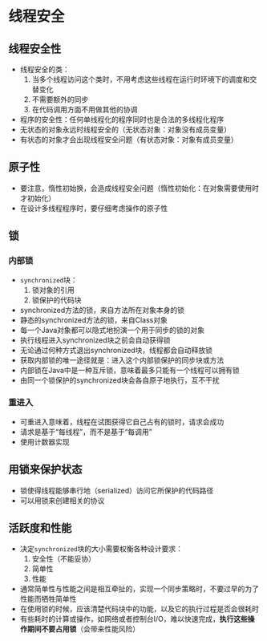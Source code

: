 # 线程安全

## 线程安全性

+ 线程安全的类：
    1. 当多个线程访问这个类时，不用考虑这些线程在运行时环境下的调度和交替变化
    2. 不需要额外的同步
    3. 在代码调用方面不用做其他的协调
+ 程序的安全性：任何单线程化的程序同时也是合法的多线程化程序
+ 无状态的对象永远时线程安全的（无状态对象：对象没有成员变量）
+ 有状态的对象才会出现线程安全问题（有状态对象：对象有成员变量）

## 原子性

+ 要注意，惰性初始换，会造成线程安全问题（惰性初始化：在对象需要使用时才初始化）
+ 在设计多线程程序时，要仔细考虑操作的原子性

## 锁

### 内部锁

+ `synchronized`块：
    1. 锁对象的引用
    2. 锁保护的代码块
+ synchronized方法的锁，来自方法所在对象本身的锁
+ 静态的synchronized方法的锁，来自Class对象
+ 每一个Java对象都可以隐式地扮演一个用于同步的锁的对象
+ 执行线程进入synchronized块之前会自动获得锁
+ 无论通过何种方式退出synchronized块，线程都会自动释放锁
+ 获取内部锁的唯一途径就是：进入这个内部锁保护的同步块或方法
+ 内部锁在Java中是一种互斥锁，意味着最多只能有一个线程可以拥有锁
+ 由同一个锁保护的synchronized块会各自原子地执行，互不干扰

### 重进入

+ 可重进入意味着，线程在试图获得它自己占有的锁时，请求会成功
+ 请求是基于“每线程”，而不是基于“每调用”
+ 使用计数器实现

## 用锁来保护状态

+ 锁使得线程能够串行地（serialized）访问它所保护的代码路径
+ 可以用锁来创建相关的协议

## 活跃度和性能

+ 决定`synchronized`块的大小需要权衡各种设计要求：
    1. 安全性（不能妥协）
    2. 简单性
    3. 性能
+ 通常简单性与性能之间是相互牵扯的，实现一个同步策略时，不要过早的为了性能而牺牲简单性
+ 在使用锁的时候，应该清楚代码块中的功能，以及它的执行过程是否会很耗时
+ 有些耗时的计算或操作，如网络或者控制台I/O，难以快速完成，**执行这些操作期间不要占用锁**（会带来性能风险）
